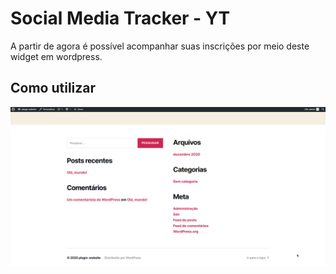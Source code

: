 # Social Media Tracker - YT

A partir de agora é possível acompanhar suas inscrições por meio deste widget em wordpress.

## Como utilizar

![Screenshot](img/example.gif)
